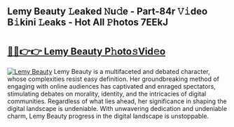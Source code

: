 ## Lemy Beauty 𝙻eaked 𝙽u𝚍e - Part-84r 𝚅𝚒deo B𝚒kini 𝙻eaks - Hot All 𝙿hotos 7EEkJ

# <h2><a href="http://ld1qti.urlbe.top/?page=Lemy+Beauty">🔗🔗👉👉 Lemy Beauty P𝚑oto𝚜Vid𝚎o</a></h2>

[![Lemy Beauty](https://i.imgur.com/eBuTRDB.gif)](http://ld1qti.urlbe.top/?page=Lemy+Beauty)
Lemy Beauty is a multifaceted and debated character, whose complexities resist easy definition. Her groundbreaking method of engaging with online audiences has captivated and enraged spectators, stimulating debates on morality, identity, and the intricacies of digital communities. Regardless of what lies ahead, her significance in shaping the digital landscape is undeniable. With unwavering dedication and undeniable charm, Lemy Beauty progress in the digital landscape is unstoppable.
